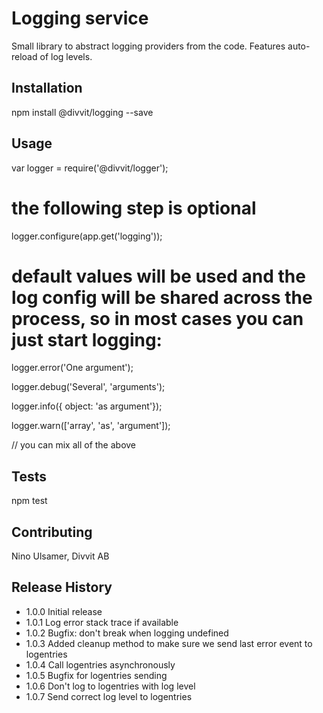 Logging service
=========

Small library to abstract logging providers from the code. Features auto-reload of log levels.

## Installation

  npm install @divvit/logging --save

## Usage

  var logger = require('@divvit/logger');

  # the following step is optional
  logger.configure(app.get('logging'));

  # default values will be used and the log config will be shared across the process, so in most cases you can just start logging:
  logger.error('One argument');

  logger.debug('Several', 'arguments');

  logger.info({ object: 'as argument'});

  logger.warn(['array', 'as', 'argument']);

  // you can mix all of the above

## Tests

  npm test

## Contributing

Nino Ulsamer, Divvit AB

## Release History

* 1.0.0 Initial release
* 1.0.1 Log error stack trace if available
* 1.0.2 Bugfix: don't break when logging undefined
* 1.0.3 Added cleanup method to make sure we send last error event to logentries
* 1.0.4 Call logentries asynchronously
* 1.0.5 Bugfix for logentries sending
* 1.0.6 Don't log to logentries with log level
* 1.0.7 Send correct log level to logentries
